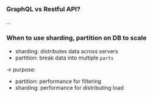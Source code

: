 ###  GraphQL vs Restful API?
...


### When to use sharding, partition on DB to scale
- sharding: distributes data across servers
- partition: break data into multiple `parts`

-> purpose:
- partition: performance for filtering
- sharding: performance for distributing load
